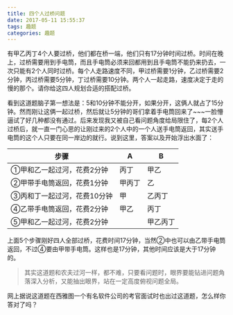 ```yaml
---
title: 四个人过桥问题
date: 2017-05-11 15:55:37
tags: 趣题
categories: 趣题
---
```


有甲乙丙丁4个人要过桥，他们都在桥一端，他们只有17分钟时间过桥。时间在晚上，过桥需要用到手电筒，而且手电筒必须来回都用到且手电筒不能扔来扔去，一次只能有2个人同时过桥。每个人走路速度不同，甲过桥需要1分钟，乙过桥需要2分钟，丙过桥需要5分钟，丁过桥需要10分钟。两个人一起走路，速度决定于走的慢的那个。请你给这四人规划合适的搭配过桥。

<!-- more -->



看到这道题脑子第一想法是：5和10分钟不能分开，如果分开，这俩人就占了15分钟。然而刚让这俩一起过桥，然后就让5分钟的哥们拿着手电筒回来了~~~一脸懵逼试了好几种都没有通过。后来发现我又被自己看问题角度给局限住了，每2个人过桥后，就一直一门心思的让刚过来的2个人中的一个人送手电筒返回，其实送手电筒的这个人只要在同一岸边的就行。说到这里，答案以及开始浮出水面了：



| 步骤              | A    | B    |
| --------------- | ---- | ---- |
| ①甲和乙一起过河，花费2分钟  | 丙丁   | 甲乙   |
| ②甲带手电筒返回，花费1分钟  | 甲丙丁  | 乙    |
| ③丙和丁一起过河，花费10分钟 | 甲    | 乙丙丁  |
| ④乙带手电筒返回，花费2分钟  | 甲乙   | 丙丁   |
| ⑤甲和乙一起过河，花费2分钟  |      | 甲乙丙丁 |



上面5个步骤刚好四人全部过桥，花费时间17分钟，当然②中也可以由乙带手电筒返回，不过④要由甲带手电筒。这样也是17分钟，其他时间应该是大于17分钟的。

> 其实这道题和农夫过河一样，都不难，只要看问题时，眼界要能钻进问题角落深入分析，又能抽出眼界，站在一定高度俯视问题全局。



网上据说这道题在西雅图一个有名软件公司的考官面试时也出过这道题，怎么样你答对了吗？